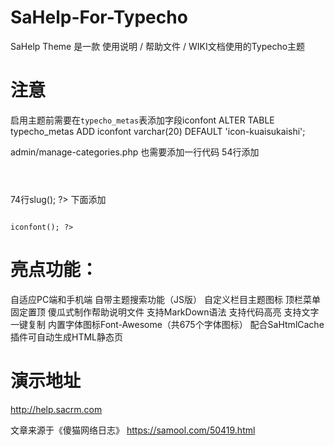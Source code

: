 # SaHelp-For-Typecho
SaHelp Theme 是一款 使用说明 / 帮助文件 / WIKI文档使用的Typecho主题

# 注意
启用主题前需要在`typecho_metas`表添加字段iconfont
ALTER TABLE typecho_metas ADD  iconfont varchar(20) DEFAULT 'icon-kuaisukaishi';

admin/manage-categories.php 也需要添加一行代码
54行添加
<code>
 <th><?php _e('图标名'); ?></th>
</code>
 
74行<td><?php $categories->slug(); ?></td> 下面添加
<code>
<td><?php $categories->iconfont(); ?></td>
</code>

# 亮点功能：
自适应PC端和手机端
自带主题搜索功能（JS版）
自定义栏目主题图标
顶栏菜单固定置顶
傻瓜式制作帮助说明文件
支持MarkDown语法
支持代码高亮
支持文字一键复制
内置字体图标Font-Awesome（共675个字体图标）
配合SaHtmlCache插件可自动生成HTML静态页

# 演示地址
http://help.sacrm.com


文章来源于《傻猫网络日志》 https://samool.com/50419.html

